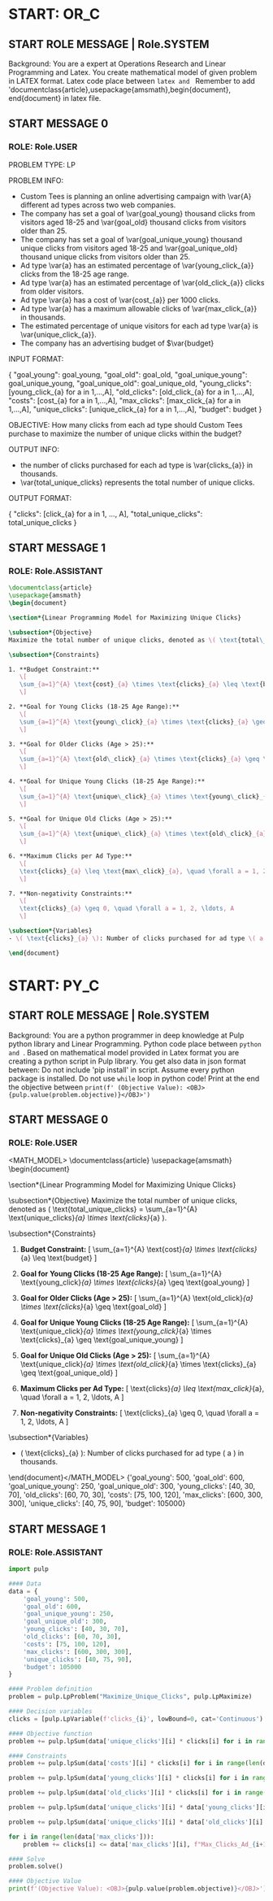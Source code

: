 # START: OR_C 
## START ROLE MESSAGE | Role.SYSTEM 
Background: You are a expert at Operations Research and Linear Programming and Latex. You create mathematical model of given problem in LATEX format. Latex code place between ```latex and ``` Remember to add 'documentclass{article},usepackage{amsmath},begin{document}, end{document} in latex file. 
## START MESSAGE 0 
### ROLE: Role.USER
<DESCRIPTION>
PROBLEM TYPE: LP

PROBLEM INFO:

- Custom Tees is planning an online advertising campaign with \var{A} different ad types across two web companies.
- The company has set a goal of \var{goal_young} thousand clicks from visitors aged 18-25 and \var{goal_old} thousand clicks from visitors older than 25.
- The company has set a goal of \var{goal_unique_young} thousand unique clicks from visitors aged 18-25 and \var{goal_unique_old} thousand unique clicks from visitors older than 25.
- Ad type \var{a} has an estimated percentage of \var{young_click_{a}} clicks from the 18-25 age range.
- Ad type \var{a} has an estimated percentage of \var{old_click_{a}} clicks from older visitors.
- Ad type \var{a} has a cost of \var{cost_{a}} per 1000 clicks.
- Ad type \var{a} has a maximum allowable clicks of \var{max_click_{a}} in thousands.
- The estimated percentage of unique visitors for each ad type \var{a} is \var{unique_click_{a}}.
- The company has an advertising budget of $\var{budget}

INPUT FORMAT: 

{
    "goal_young": goal_young,
    "goal_old": goal_old,
    "goal_unique_young": goal_unique_young,
    "goal_unique_old": goal_unique_old,
    "young_clicks": [young_click_{a} for a in 1,...,A],
    "old_clicks": [old_click_{a} for a in 1,...,A],
    "costs": [cost_{a} for a in 1,...,A],
    "max_clicks": [max_click_{a} for a in 1,...,A],
    "unique_clicks": [unique_click_{a} for a in 1,...,A],
    "budget": budget
}

OBJECTIVE: How many clicks from each ad type should Custom Tees purchase to maximize the number of unique clicks within the budget?

OUTPUT INFO:

- the number of clicks purchased for each ad type is \var{clicks_{a}} in thousands.
- \var{total_unique_clicks} represents the total number of unique clicks.

OUTPUT FORMAT:

{
    "clicks": [click_{a} for a in 1, ..., A],
    "total_unique_clicks": total_unique_clicks
}
</DESCRIPTION>


## START MESSAGE 1 
### ROLE: Role.ASSISTANT
```latex
\documentclass{article}
\usepackage{amsmath}
\begin{document}

\section*{Linear Programming Model for Maximizing Unique Clicks}

\subsection*{Objective}
Maximize the total number of unique clicks, denoted as \( \text{total\_unique\_clicks} = \sum_{a=1}^{A} \text{unique\_clicks}_{a} \times \text{clicks}_{a} \).

\subsection*{Constraints}

1. **Budget Constraint:**
   \[
   \sum_{a=1}^{A} \text{cost}_{a} \times \text{clicks}_{a} \leq \text{budget}
   \]

2. **Goal for Young Clicks (18-25 Age Range):**
   \[
   \sum_{a=1}^{A} \text{young\_click}_{a} \times \text{clicks}_{a} \geq \text{goal\_young}
   \]

3. **Goal for Older Clicks (Age > 25):**
   \[
   \sum_{a=1}^{A} \text{old\_click}_{a} \times \text{clicks}_{a} \geq \text{goal\_old}
   \]

4. **Goal for Unique Young Clicks (18-25 Age Range):**
   \[
   \sum_{a=1}^{A} \text{unique\_click}_{a} \times \text{young\_click}_{a} \times \text{clicks}_{a} \geq \text{goal\_unique\_young}
   \]

5. **Goal for Unique Old Clicks (Age > 25):**
   \[
   \sum_{a=1}^{A} \text{unique\_click}_{a} \times \text{old\_click}_{a} \times \text{clicks}_{a} \geq \text{goal\_unique\_old}
   \]

6. **Maximum Clicks per Ad Type:**
   \[
   \text{clicks}_{a} \leq \text{max\_click}_{a}, \quad \forall a = 1, 2, \ldots, A
   \]

7. **Non-negativity Constraints:**
   \[
   \text{clicks}_{a} \geq 0, \quad \forall a = 1, 2, \ldots, A
   \]

\subsection*{Variables}
- \( \text{clicks}_{a} \): Number of clicks purchased for ad type \( a \) in thousands.

\end{document}
```

# START: PY_C 
## START ROLE MESSAGE | Role.SYSTEM 
Background: You are a python programmer in deep knowledge at Pulp python library and Linear Programming. Python code place between ```python and ```. Based on mathematical model provided in Latex format you are creating a python script in Pulp library. You get also data in json format between: <DATA></DATA> Do not include 'pip install' in script. Assume every python package is installed. Do not use `while` loop in python code! Print at the end the objective between <OBJ></OBJ> `print(f' (Objective Value): <OBJ>{pulp.value(problem.objective)}</OBJ>')` 
## START MESSAGE 0 
### ROLE: Role.USER
<MATH_MODEL>
\documentclass{article}
\usepackage{amsmath}
\begin{document}

\section*{Linear Programming Model for Maximizing Unique Clicks}

\subsection*{Objective}
Maximize the total number of unique clicks, denoted as \( \text{total\_unique\_clicks} = \sum_{a=1}^{A} \text{unique\_clicks}_{a} \times \text{clicks}_{a} \).

\subsection*{Constraints}

1. **Budget Constraint:**
   \[
   \sum_{a=1}^{A} \text{cost}_{a} \times \text{clicks}_{a} \leq \text{budget}
   \]

2. **Goal for Young Clicks (18-25 Age Range):**
   \[
   \sum_{a=1}^{A} \text{young\_click}_{a} \times \text{clicks}_{a} \geq \text{goal\_young}
   \]

3. **Goal for Older Clicks (Age > 25):**
   \[
   \sum_{a=1}^{A} \text{old\_click}_{a} \times \text{clicks}_{a} \geq \text{goal\_old}
   \]

4. **Goal for Unique Young Clicks (18-25 Age Range):**
   \[
   \sum_{a=1}^{A} \text{unique\_click}_{a} \times \text{young\_click}_{a} \times \text{clicks}_{a} \geq \text{goal\_unique\_young}
   \]

5. **Goal for Unique Old Clicks (Age > 25):**
   \[
   \sum_{a=1}^{A} \text{unique\_click}_{a} \times \text{old\_click}_{a} \times \text{clicks}_{a} \geq \text{goal\_unique\_old}
   \]

6. **Maximum Clicks per Ad Type:**
   \[
   \text{clicks}_{a} \leq \text{max\_click}_{a}, \quad \forall a = 1, 2, \ldots, A
   \]

7. **Non-negativity Constraints:**
   \[
   \text{clicks}_{a} \geq 0, \quad \forall a = 1, 2, \ldots, A
   \]

\subsection*{Variables}
- \( \text{clicks}_{a} \): Number of clicks purchased for ad type \( a \) in thousands.

\end{document}</MATH_MODEL>
<DATA>
{'goal_young': 500, 'goal_old': 600, 'goal_unique_young': 250, 'goal_unique_old': 300, 'young_clicks': [40, 30, 70], 'old_clicks': [60, 70, 30], 'costs': [75, 100, 120], 'max_clicks': [600, 300, 300], 'unique_clicks': [40, 75, 90], 'budget': 105000}</DATA>


## START MESSAGE 1 
### ROLE: Role.ASSISTANT
```python
import pulp

#### Data
data = {
    'goal_young': 500,
    'goal_old': 600,
    'goal_unique_young': 250,
    'goal_unique_old': 300,
    'young_clicks': [40, 30, 70],
    'old_clicks': [60, 70, 30],
    'costs': [75, 100, 120],
    'max_clicks': [600, 300, 300],
    'unique_clicks': [40, 75, 90],
    'budget': 105000
}

#### Problem definition
problem = pulp.LpProblem("Maximize_Unique_Clicks", pulp.LpMaximize)

#### Decision variables
clicks = [pulp.LpVariable(f'clicks_{i}', lowBound=0, cat='Continuous') for i in range(len(data['costs']))]

#### Objective function
problem += pulp.lpSum(data['unique_clicks'][i] * clicks[i] for i in range(len(data['unique_clicks']))), "Total_Unique_Clicks"

#### Constraints
problem += pulp.lpSum(data['costs'][i] * clicks[i] for i in range(len(data['costs']))) <= data['budget'], "Budget_Constraint"

problem += pulp.lpSum(data['young_clicks'][i] * clicks[i] for i in range(len(data['young_clicks']))) >= data['goal_young'], "Goal_Young_Clicks"

problem += pulp.lpSum(data['old_clicks'][i] * clicks[i] for i in range(len(data['old_clicks']))) >= data['goal_old'], "Goal_Old_Clicks"

problem += pulp.lpSum(data['unique_clicks'][i] * data['young_clicks'][i] * clicks[i] for i in range(len(data['unique_clicks']))) >= data['goal_unique_young'], "Goal_Unique_Young_Clicks"

problem += pulp.lpSum(data['unique_clicks'][i] * data['old_clicks'][i] * clicks[i] for i in range(len(data['unique_clicks']))) >= data['goal_unique_old'], "Goal_Unique_Old_Clicks"

for i in range(len(data['max_clicks'])):
    problem += clicks[i] <= data['max_clicks'][i], f"Max_Clicks_Ad_{i+1}"

#### Solve
problem.solve()

#### Objective Value
print(f'(Objective Value): <OBJ>{pulp.value(problem.objective)}</OBJ>')
```

